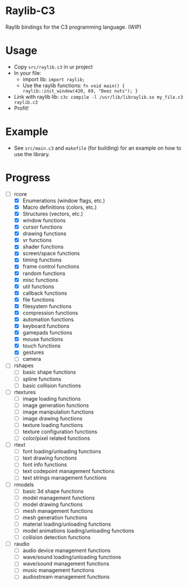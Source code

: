 # Raylib-C3

Raylib bindings for the C3 programming language. (WIP)

# Usage

- Copy `src/raylib.c3` in ur project
- In your file:
    - import lib: `import raylib;`
    - Use the raylib functions: ```fn void main() {
    raylib::init_window(420, 69, "Deez nuts");
    }```
- Link with raylib lib: ```c3c compile -l /usr/lib/libraylib.so my_file.c3 raylib.c3```
- Profit!

# Example

- See `src/main.c3` and `makefile` (for building) for an example on how to use the library.

# Progress

- [ ] rcore
    - [x] Enumerations (window flags, etc.)
    - [x] Macro definitions (colors, etc.)
    - [x] Structures (vectors, etc.)
    - [x] window functions
    - [x] cursor functions
    - [x] drawing functions
    - [x] vr functions 
    - [x] shader functions 
    - [x] screen/space functions
    - [x] timing functions
    - [x] frame control functions
    - [x] random functions  
    - [x] misc functions
    - [x] util functions
    - [x] callback functions
    - [x] file functions
    - [x] filesystem functions
    - [x] compression functions
    - [x] automation functions
    - [x] keyboard functions
    - [x] gamepads functions
    - [x] mouse functions
    - [x] touch functions
    - [x] gestures
    - [ ] camera
- [ ] rshapes
    - [ ] basic shape functions
    - [ ] spline functions
    - [ ] basic collision functions
- [ ] rtextures
    - [ ] image loading functions
    - [ ] image generation functions
    - [ ] image manipulation functions
    - [ ] image drawing functions
    - [ ] texture loading functions
    - [ ] texture configuration functions
    - [ ] color/pixel related functions
- [ ] rtext
    - [ ] font loading/unloading functions
    - [ ] text drawing functions
    - [ ] font info functions
    - [ ] text codepoint management functions
    - [ ] text strings management functions
- [ ] rmodels
    - [ ] basic 3d shape functions
    - [ ] model management functions
    - [ ] model drawing functions 
    - [ ] mesh management functions
    - [ ] mesh generation functions
    - [ ] material loading/unloading functions 
    - [ ] model animations loading/unloading functions
    - [ ] collision detection functions
- [ ] raudio
    - [ ] audio device management functions
    - [ ] wave/sound loading/unloading functions
    - [ ] wave/sound management functions
    - [ ] music management functions
    - [ ] audiostream management functions
